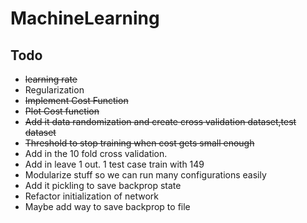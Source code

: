 # MachineLearning

## Todo
* ~~learning rate~~
* Regularization
* ~~Implement Cost Function~~
* ~~Plot Cost function~~
* ~~Add it data randomization and create cross validation dataset,test dataset~~
* ~~Threshold to stop training when cost gets small enough~~
* Add in the 10 fold cross validation. 
* Add in leave 1 out. 1 test case train with 149
* Modularize stuff so we can run many configurations easily
* Add it pickling to save backprop state
* Refactor initialization of network
* Maybe add way to save backprop to file

 